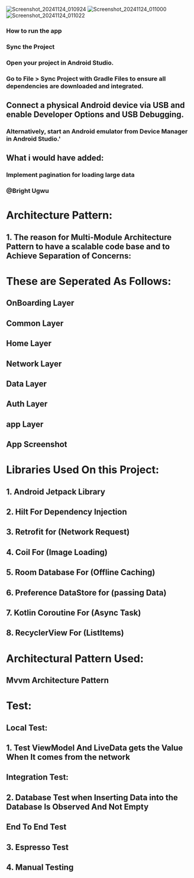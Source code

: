 ![Screenshot_20241124_010924](https://github.com/user-attachments/assets/4496675c-cb17-45ec-a205-a58ad2f31986)
![Screenshot_20241124_011000](https://github.com/user-attachments/assets/88ff7024-6f14-4b19-b1fc-bc1bf140fb86)
![Screenshot_20241124_011022](https://github.com/user-attachments/assets/88be084f-093a-431b-a766-b5231d4d4a79)

### How to run the app

### Sync the Project
### Open your project in Android Studio.
### Go to File > Sync Project with Gradle Files to ensure all dependencies are downloaded and integrated.
## Connect a physical Android device via USB and enable Developer Options and USB Debugging.
### Alternatively, start an Android emulator from Device Manager in Android Studio.'


## What i would have added:
### Implement pagination for loading large data


### @Bright Ugwu
# Architecture Pattern:
## 1. The reason for Multi-Module Architecture Pattern to  have a scalable code base and to Achieve Separation of Concerns:



# These are Seperated As Follows:
## OnBoarding Layer
## Common Layer
## Home Layer
## Network Layer
## Data Layer
## Auth Layer
## app Layer

## App Screenshot

# Libraries Used On this Project:

## 1. Android Jetpack Library

## 2. Hilt For Dependency Injection

## 3. Retrofit for (Network Request)

## 4. Coil For (Image Loading)

## 5. Room Database For (Offline Caching)

## 6. Preference DataStore for (passing Data)

## 7. Kotlin Coroutine For (Async Task)

## 8. RecyclerView For (ListItems)


# Architectural Pattern Used:
## Mvvm Architecture Pattern

# Test:

## Local Test:
## 1. Test ViewModel And LiveData gets the Value When It comes from the network

## Integration Test:
## 2. Database Test when Inserting Data into the Database Is Observed And Not Empty

## End To End Test
## 3. Espresso Test
## 4. Manual Testing





